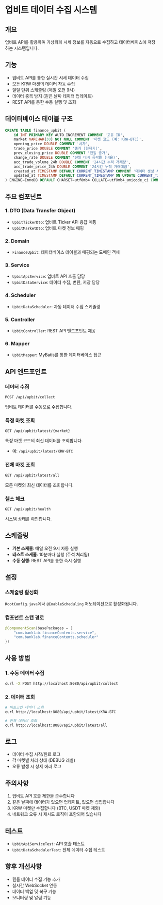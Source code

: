 # 업비트 데이터 수집 시스템

## 개요
업비트 API를 활용하여 가상화폐 시세 정보를 자동으로 수집하고 데이터베이스에 저장하는 시스템입니다.

## 기능
- 업비트 API를 통한 실시간 시세 데이터 수집
- 모든 KRW 마켓의 데이터 자동 수집
- 일일 단위 스케줄링 (매일 오전 9시)
- 데이터 중복 방지 (같은 날짜 데이터 업데이트)
- REST API를 통한 수동 실행 및 조회

## 데이터베이스 테이블 구조

```sql
CREATE TABLE finance_upbit (
    id INT PRIMARY KEY AUTO_INCREMENT COMMENT '고유 ID',
    market VARCHAR(30) NOT NULL COMMENT '마켓 코드 (예: KRW-BTC)',
    opening_price DOUBLE COMMENT '시가',
    trade_price DOUBLE COMMENT '종가 (현재가)',
    prev_closing_price DOUBLE COMMENT '전일 종가',
    change_rate DOUBLE COMMENT '전일 대비 등락률 (비율)',
    acc_trade_volume_24h DOUBLE COMMENT '24시간 누적 거래량',
    acc_trade_price_24h DOUBLE COMMENT '24시간 누적 거래대금',
    created_at TIMESTAMP DEFAULT CURRENT_TIMESTAMP COMMENT '데이터 생성 시각',
    updated_at TIMESTAMP DEFAULT CURRENT_TIMESTAMP ON UPDATE CURRENT_TIMESTAMP COMMENT '데이터 수정 시각'
) ENGINE=InnoDB DEFAULT CHARSET=utf8mb4 COLLATE=utf8mb4_unicode_ci COMMENT='가상화폐 일별 시세 정보 (업비트)';
```

## 주요 컴포넌트

### 1. DTO (Data Transfer Object)
- `UpbitTickerDto`: 업비트 Ticker API 응답 매핑
- `UpbitMarketDto`: 업비트 마켓 정보 매핑

### 2. Domain
- `FinanceUpbit`: 데이터베이스 테이블과 매핑되는 도메인 객체

### 3. Service
- `UpbitApiService`: 업비트 API 호출 담당
- `UpbitDataService`: 데이터 수집, 변환, 저장 담당

### 4. Scheduler
- `UpbitDataScheduler`: 자동 데이터 수집 스케줄링

### 5. Controller
- `UpbitController`: REST API 엔드포인트 제공

### 6. Mapper
- `UpbitMapper`: MyBatis를 통한 데이터베이스 접근

## API 엔드포인트

### 데이터 수집
```http
POST /api/upbit/collect
```
업비트 데이터를 수동으로 수집합니다.

### 특정 마켓 조회
```http
GET /api/upbit/latest/{market}
```
특정 마켓 코드의 최신 데이터를 조회합니다.
- 예: `/api/upbit/latest/KRW-BTC`

### 전체 마켓 조회
```http
GET /api/upbit/latest/all
```
모든 마켓의 최신 데이터를 조회합니다.

### 헬스 체크
```http
GET /api/upbit/health
```
시스템 상태를 확인합니다.

## 스케줄링
- **기본 스케줄**: 매일 오전 9시 자동 실행
- **테스트 스케줄**: 10분마다 실행 (주석 처리됨)
- **수동 실행**: REST API를 통한 즉시 실행

## 설정

### 스케줄링 활성화
`RootConfig.java`에서 `@EnableScheduling` 어노테이션으로 활성화됩니다.

### 컴포넌트 스캔 경로
```java
@ComponentScan(basePackages = {
    "com.banklab.financeContents.service",
    "com.banklab.financeContents.scheduler"
})
```

## 사용 방법

### 1. 수동 데이터 수집
```bash
curl -X POST http://localhost:8080/api/upbit/collect
```

### 2. 데이터 조회
```bash
# 비트코인 데이터 조회
curl http://localhost:8080/api/upbit/latest/KRW-BTC

# 전체 데이터 조회
curl http://localhost:8080/api/upbit/latest/all
```

## 로그
- 데이터 수집 시작/완료 로그
- 각 마켓별 처리 상태 (DEBUG 레벨)
- 오류 발생 시 상세 에러 로그

## 주의사항
1. 업비트 API 호출 제한을 준수합니다
2. 같은 날짜에 데이터가 있으면 업데이트, 없으면 삽입합니다
3. KRW 마켓만 수집합니다 (BTC, USDT 마켓 제외)
4. 네트워크 오류 시 재시도 로직이 포함되어 있습니다

## 테스트
- `UpbitApiServiceTest`: API 호출 테스트
- `UpbitDataSchedulerTest`: 전체 데이터 수집 테스트

## 향후 개선사항
- 캔들 데이터 수집 기능 추가
- 실시간 WebSocket 연동
- 데이터 백업 및 복구 기능
- 모니터링 및 알림 기능
